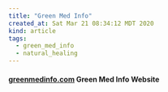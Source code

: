 ```yaml
---
title: "Green Med Info"
created_at: Sat Mar 21 08:34:12 MDT 2020
kind: article
tags:
  - green_med_info
  - natural_healing
---
```


<h4>
  <a href="https://www.greenmedinfo.com/" target="_blank">greenmedinfo.com</a>
  Green Med Info Website
</h4>

<!--
html boilerplate fragments
<a href="" target="_blank"></a>
<a name=""></a>
<img src="" width="400px">
<ul>
  <li></li>
  <li><a href="" target="_blank"></a></li>
</ul>
<pre>
</pre>
<p style="margin-bottom: 2em;"></p>
<hr style="border: 0; height: 3px; background: #333; background-image: linear-gradient(to right, #ccc, #333, #ccc);">
<pre><code>
</code></pre>
<math xmlns='http://www.w3.org/1998/Math/MathML' display='block'>
</math>
:-->
